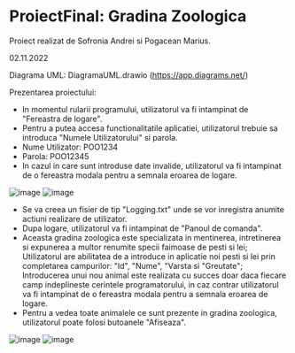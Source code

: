 # ProiectFinal: Gradina Zoologica

Proiect realizat de Sofronia Andrei si Pogacean Marius.

02.11.2022

Diagrama UML: DiagramaUML.drawio (https://app.diagrams.net/)

Prezentarea proiectului:

- In momentul rularii programului, utilizatorul va fi intampinat de "Fereastra de logare".
- Pentru a putea accesa functionalitatile aplicatiei, utilizatorul trebuie sa introduca "Numele Utilizatorului" si parola.
- Nume Utilizator: POO1234
- Parola: POO12345
- In cazul in care sunt introduse date invalide, utilizatorul va fi intampinat de o fereastra modala pentru a semnala eroarea de logare.

![image](https://user-images.githubusercontent.com/116893771/199468838-8eecdfc2-199d-473e-a982-adea4f4378c1.png)
![image](https://user-images.githubusercontent.com/116893771/199470586-0e1bbdbf-1712-4737-997f-0d9765aebea4.png)

- Se va creea un fisier de tip "Logging.txt" unde se vor inregistra anumite actiuni realizare de utilizator.
- Dupa logare, utilizatorul va fi intampinat de "Panoul de comanda".
- Aceasta gradina zoologica este specializata in mentinerea, intretinerea si expunerea a multor renumite specii faimoase de pesti si lei; Utilizatorul are abilitatea de a introduce in aplicatie noi pesti si lei prin completarea campurilor: "Id", "Nume", "Varsta si "Greutate"; Introducerea unui nou animal este realizata cu succes doar daca fiecare camp indeplineste cerintele programatorului, in caz contrar utilizatorul va fi intampinat de o fereastra modala pentru a semnala eroarea de logare.
- Pentru a vedea toate animalele ce sunt prezente in gradina zoologica, utilizatorul poate folosi butoanele "Afiseaza".

![image](https://user-images.githubusercontent.com/116893771/199475161-79ac235f-6fe0-4cf8-83c5-4c5d011145f7.png)
![image](https://user-images.githubusercontent.com/116893771/199475356-59721205-4cca-4ace-a3c7-43e26c37cca4.png)

